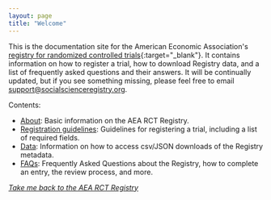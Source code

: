 ```yaml
---
layout: page
title: "Welcome"
---
```


This is the documentation site for the American Economic Association's [registry for randomized controlled trials](https://www.socialscienceregistry.org/){:target="_blank"}. It contains information on how to register a trial, how to download Registry data, and a list of frequently asked questions and their answers. It will be continually updated, but if you see something missing, please feel free to email support@socialscienceregistry.org.

Contents:

- [About](https://docs.socialscienceregistry.org/About): Basic information on the AEA RCT Registry. 
- [Registration guidelines](https://docs.socialscienceregistry.org/Registration%20Guildelines): Guidelines for registering a trial, including a list of required fields.
- [Data](https://docs.socialscienceregistry.org/Data): Information on how to access csv/JSON downloads of the Registry metadata.
- [FAQs](https://docs.socialscienceregistry.org/FAQ): Frequently Asked Questions about the Registry, how to complete an entry, the review process, and more.

*[Take me back to the AEA RCT Registry](https://www.socialscienceregistry.org/)*
